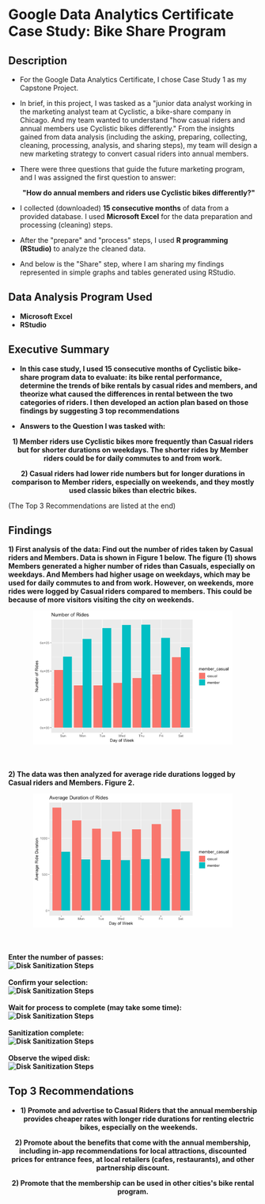 <h1>Google Data Analytics Certificate Case Study: Bike Share Program</h1>

<h2>Description</h2>

- For the Google Data Analytics Certificate, I chose Case Study 1 as my Capstone Project. <br />
- In brief, in this project, I was tasked as a "junior data analyst working in the marketing analyst team at Cyclistic, a bike-share company in Chicago. And my team wanted to understand "how casual riders and annual members use Cyclistic bikes differently." From the insights gained from data analysis (including the asking, preparing, collecting, cleaning, processing, analysis, and sharing steps), my team will design a new marketing strategy to convert casual riders into annual members. <br />

- There were three questions that guide the future marketing program, and I was assigned the first question to answer:<br />
<b><p align="center">"How do annual members and riders use Cyclistic bikes differently?"</p></b>

- I collected (downloaded) <b>15 consecutive months</b> of data from a provided database. I used <b>Microsoft Excel</b> for the data preparation and processing (cleaning) steps.</b>

- After the "prepare" and "process" steps, I used <b>R programming (RStudio)</b> to analyze the cleaned data. </b>
- And below is the "Share" step, where I am sharing my findings represented in simple graphs and tables generated using RStudio. </b>
</b>


<h2>Data Analysis Program Used </h2>

- <b>Microsoft Excel</b>
- <b>RStudio</b>


<h2>Executive Summary</h2>

- <b>In this case study, I used 15 consecutive months of Cyclistic bike-share program data to evaluate: its bike rental performance, determine the trends of bike rentals by casual rides and members, and theorize what caused the differences in rental between the two categories of riders. I then developed an action plan based on those findings by suggesting 3 top recommendations</b>

- <b> Answers to the Question I was tasked with:
<p align="center">1) Member riders use Cyclistic bikes more frequently than Casual riders but for shorter durations on weekdays. The shorter rides by Member riders could be for daily commutes to and from work.
<p align="center">2) Casual riders had lower ride numbers but for longer durations in comparison to Member riders, especially on weekends, and they mostly used classic bikes than electric bikes.</p></b>
(The Top 3 Recommendations are listed at the end)


<h2>Findings</h2>


<b> 1) First analysis of the data: Find out the number of rides taken by Casual riders and Members. Data is shown in Figure 1 below. The figure (1) shows Members generated a higher number of rides than Casuals, especially on weekdays. And Members had higher usage on weekdays, which may be used for daily commutes to and from work.
However, on weekends, more rides were logged by Casual riders compared to members. This could be because of more visitors visiting the city on weekends. <b> <br/>
<p align="center">
<img src="Number of Rides.png" height="80%" width="80%" alt="Disk Sanitization Steps"/>
<p/><br />
<br />
2) The data was then analyzed for average ride durations logged by Casual riders and Members. Figure 2.  <br/>
<p align="center">
<img src="Average Ride Duration.png" height="80%" width="80%" alt="Disk Sanitization Steps"/>
<p/><br />
<br />
Enter the number of passes: <br/>
<img src="https://i.imgur.com/nCIbXbg.png" height="80%" width="80%" alt="Disk Sanitization Steps"/>
<br />
<br />
Confirm your selection:  <br/>
<img src="https://i.imgur.com/cdFHBiU.png" height="80%" width="80%" alt="Disk Sanitization Steps"/>
<br />
<br />
Wait for process to complete (may take some time):  <br/>
<img src="https://i.imgur.com/JL945Ga.png" height="80%" width="80%" alt="Disk Sanitization Steps"/>
<br />
<br />
Sanitization complete:  <br/>
<img src="https://i.imgur.com/K71yaM2.png" height="80%" width="80%" alt="Disk Sanitization Steps"/>
<br />
<br />
Observe the wiped disk:  <br/>
<img src="https://i.imgur.com/AeZkvFQ.png" height="80%" width="80%" alt="Disk Sanitization Steps"/>
</p>

<h2>Top 3 Recommendations</h2>

- <b><p align="center">1) Promote and advertise to Casual Riders that the annual membership provides cheaper rates with longer ride durations for renting electric bikes, especially on the weekends.
<p align="center">2) Promote about the benefits that come with the annual membership, including in-app recommendations for local attractions, discounted prices for entrance fees, at local retailers (cafes, restaurants), and other partnership discount.
<p align="center">2) Promote that the membership can be used in other cities's bike rental program.</p></b>


